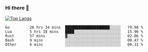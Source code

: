 ### Hi there 👋

<!--
**3Xpl0it3r/3Xpl0it3r** is a ✨ _special_ ✨ repository because its `README.md` (this file) appears on your GitHub profile.

Here are some ideas to get you started:

- 🔭 I’m currently working on ...
- 🌱 I’m currently learning ...
- 👯 I’m looking to collaborate on ...
- 🤔 I’m looking for help with ...
- 💬 Ask me about ...
- 📫 How to reach me: ...
- 😄 Pronouns: ...
- ⚡ Fun fact: ...
-->


[![Top Langs](https://github-readme-stats.vercel.app/api/top-langs/?username=3Xpl0it3r&layout=compact)](https://github.com/3Xpl0it3r/3Xpl0it3r)

<!--START_SECTION:waka-->

```text
Go         26 hrs 34 mins  ████████████████████░░░░░   79.98 %
Lua        5 hrs 18 mins   ████░░░░░░░░░░░░░░░░░░░░░   15.96 %
Rust       57 mins         ▓░░░░░░░░░░░░░░░░░░░░░░░░   02.86 %
Bash       9 mins          ░░░░░░░░░░░░░░░░░░░░░░░░░   00.47 %
Other      6 mins          ░░░░░░░░░░░░░░░░░░░░░░░░░   00.31 %
```

<!--END_SECTION:waka-->
